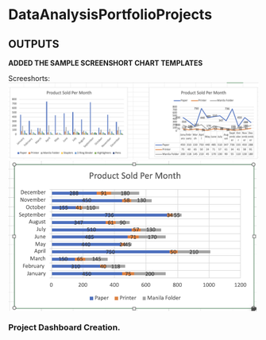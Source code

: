 # DataAnalysisPortfolioProjects

## OUTPUTS 
**ADDED THE SAMPLE SCREENSHORT CHART TEMPLATES**

Screeshorts:
![Screenshort1](https://github.com/Rahulr143/DataAnalysisPortfolioProjects/blob/master/chart%20templates.png)
<img src="https://github.com/Rahulr143/DataAnalysisPortfolioProjects/blob/master/chart2.png" alt="Your Screenshot" width="500" align="Center"/>

### Project Dashboard Creation.



